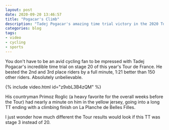 ```yaml
---
layout: post
date: 2020-09-20 13:46:57
title: "Pogacar's Climb"
description: "Tadej Pogacar's amazing time trial victory in the 2020 TdF."
categories: blog
tags:
- video
- cycling
- sports
---
```


You don't have to be an avid cycling fan to be mpressed with Tadej Pogacar's incredible time trial on stage 20 of this year's Tour de France. He bested the 2nd and 3rd place riders by a full minute, 1:21 better than 150 other riders. Absolutely unbelievable.

{% include video.html id="z9xbL3B4zQM" %}

His countryman Primoz Roglic (a heavy favorite for the overall weeks before the Tour) had nearly a minute on him in the yellow jersey, going into a long TT ending with a climbing finish on La Planche de Belles Filles.

I just wonder how much different the Tour results would look if this TT was stage 3 instead of 20. 
